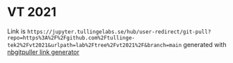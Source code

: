 # VT 2021

Link is `https://jupyter.tullingelabs.se/hub/user-redirect/git-pull?repo=https%3A%2F%2Fgithub.com%2Ftullinge-tek2%2Fvt2021&urlpath=lab%2Ftree%2Fvt2021%2F&branch=main` generated with [nbgitpuller link generator](https://jupyterhub.github.io/nbgitpuller/link)
